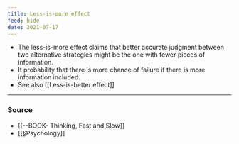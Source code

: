 ```yaml
---
title: Less-is-more effect
feed: hide
date: 2021-07-17
---
```


- The less-is-more effect claims that better accurate judgment between two alternative strategies might be the one with fewer pieces of information. 
- It probability that there is more chance of failure if there is more information included. 
- See also [[Less-is-better effect]]

--- 

### Source
- [[--BOOK- Thinking, Fast and Slow]]
- [[§Psychology]]